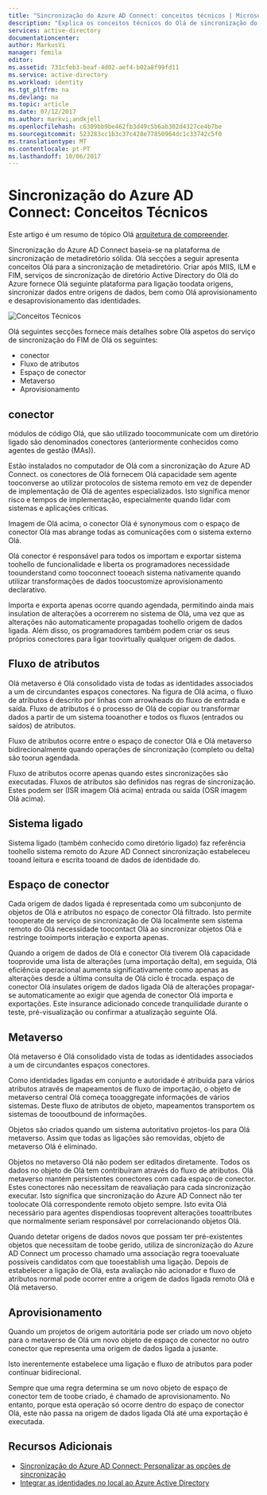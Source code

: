 ```yaml
---
title: "Sincronização do Azure AD Connect: conceitos técnicos | Microsoft Docs"
description: "Explica os conceitos técnicos do Olá de sincronização do Azure AD Connect."
services: active-directory
documentationcenter: 
author: MarkusVi
manager: femila
editor: 
ms.assetid: 731cfeb3-beaf-4d02-aef4-b02a8f99fd11
ms.service: active-directory
ms.workload: identity
ms.tgt_pltfrm: na
ms.devlang: na
ms.topic: article
ms.date: 07/12/2017
ms.author: markvi;andkjell
ms.openlocfilehash: c6309bb9be462fb3d49c5b6ab302d4327ce4b7be
ms.sourcegitcommit: 523283cc1b3c37c428e77850964dc1c33742c5f0
ms.translationtype: MT
ms.contentlocale: pt-PT
ms.lasthandoff: 10/06/2017
---
```

# <a name="azure-ad-connect-sync-technical-concepts"></a>Sincronização do Azure AD Connect: Conceitos Técnicos
Este artigo é um resumo de tópico Olá [arquitetura de compreender](active-directory-aadconnectsync-technical-concepts.md).

Sincronização do Azure AD Connect baseia-se na plataforma de sincronização de metadiretório sólida.
Olá secções a seguir apresenta conceitos Olá para a sincronização de metadiretório.
Criar após MIIS, ILM e FIM, serviços de sincronização de diretório Active Directory do Olá do Azure fornece Olá seguinte plataforma para ligação toodata origens, sincronizar dados entre origens de dados, bem como Olá aprovisionamento e desaprovisionamento das identidades.

![Conceitos Técnicos](./media/active-directory-aadconnectsync-technical-concepts/scenario.png)

Olá seguintes secções fornece mais detalhes sobre Olá aspetos do serviço de sincronização do FIM de Olá os seguintes:

* conector
* Fluxo de atributos
* Espaço de conector
* Metaverso
* Aprovisionamento

## <a name="connector"></a>conector
módulos de código Olá, que são utilizado toocommunicate com um diretório ligado são denominados conectores (anteriormente conhecidos como agentes de gestão (MAs)).

Estão instalados no computador de Olá com a sincronização do Azure AD Connect. os conectores de Olá fornecem Olá capacidade sem agente tooconverse ao utilizar protocolos de sistema remoto em vez de depender de implementação de Olá de agentes especializados. Isto significa menor risco e tempos de implementação, especialmente quando lidar com sistemas e aplicações críticas.

Imagem de Olá acima, o conector Olá é synonymous com o espaço de conector Olá mas abrange todas as comunicações com o sistema externo Olá.

Olá conector é responsável para todos os importam e exportar sistema toohello de funcionalidade e liberta os programadores necessidade toounderstand como tooconnect tooeach sistema nativamente quando utilizar transformações de dados toocustomize aprovisionamento declarativo.

Importa e exporta apenas ocorre quando agendada, permitindo ainda mais insulation de alterações a ocorrerem no sistema de Olá, uma vez que as alterações não automaticamente propagadas toohello origem de dados ligada. Além disso, os programadores também podem criar os seus próprios conectores para ligar toovirtually qualquer origem de dados.

## <a name="attribute-flow"></a>Fluxo de atributos
Olá metaverso é Olá consolidado vista de todas as identidades associados a um de circundantes espaços conectores. Na figura de Olá acima, o fluxo de atributos é descrito por linhas com arrowheads do fluxo de entrada e saída. Fluxo de atributos é o processo de Olá de copiar ou transformar dados a partir de um sistema tooanother e todos os fluxos (entrados ou saídos) de atributos.

Fluxo de atributos ocorre entre o espaço de conector Olá e Olá metaverso bidirecionalmente quando operações de sincronização (completo ou delta) são toorun agendada.

Fluxo de atributos ocorre apenas quando estes sincronizações são executadas. Fluxos de atributos são definidos nas regras de sincronização. Estes podem ser (ISR imagem Olá acima) entrada ou saída (OSR imagem Olá acima).

## <a name="connected-system"></a>Sistema ligado
Sistema ligado (também conhecido como diretório ligado) faz referência toohello sistema remoto do Azure AD Connect sincronização estabeleceu tooand leitura e escrita tooand de dados de identidade do.

## <a name="connector-space"></a>Espaço de conector
Cada origem de dados ligada é representada como um subconjunto de objetos de Olá e atributos no espaço de conector Olá filtrado.
Isto permite toooperate de serviço de sincronização de Olá localmente sem sistema remoto do Olá necessidade toocontact Olá ao sincronizar objetos Olá e restringe tooimports interação e exporta apenas.

Quando a origem de dados de Olá e conector Olá tiverem Olá capacidade tooprovide uma lista de alterações (uma importação delta), em seguida, Olá eficiência operacional aumenta significativamente como apenas as alterações desde a última consulta de Olá ciclo é trocada. espaço de conector Olá insulates origem de dados ligada Olá de alterações propagar-se automaticamente ao exigir que agenda de conector Olá importa e exportações. Este insurance adicionado concede tranquilidade durante o teste, pré-visualização ou confirmar a atualização seguinte Olá.

## <a name="metaverse"></a>Metaverso
Olá metaverso é Olá consolidado vista de todas as identidades associados a um de circundantes espaços conectores.

Como identidades ligadas em conjunto e autoridade é atribuída para vários atributos através de mapeamentos de fluxo de importação, o objeto de metaverso central Olá começa tooaggregate informações de vários sistemas. Deste fluxo de atributos de objeto, mapeamentos transportem os sistemas de toooutbound de informações.

Objetos são criados quando um sistema autoritativo projetos-los para Olá metaverso. Assim que todas as ligações são removidas, objeto de metaverso Olá é eliminado.

Objetos no metaverso Olá não podem ser editados diretamente. Todos os dados no objeto de Olá tem contribuíram através do fluxo de atributos. Olá metaverso mantém persistentes conectores com cada espaço de conector. Estes conectores não necessitam de reavaliação para cada sincronização executar. Isto significa que sincronização do Azure AD Connect não ter toolocate Olá correspondente remoto objeto sempre. Isto evita Olá necessário para agentes dispendiosas tooprevent alterações tooattributes que normalmente seriam responsável por correlacionando objetos Olá.

Quando detetar origens de dados novos que possam ter pré-existentes objetos que necessitam de toobe gerido, utiliza de sincronização do Azure AD Connect um processo chamado uma associação regra tooevaluate possíveis candidatos com que tooestablish uma ligação.
Depois de estabelecer a ligação de Olá, esta avaliação não acionador e fluxo de atributos normal pode ocorrer entre a origem de dados ligada remoto Olá e Olá metaverso.

## <a name="provisioning"></a>Aprovisionamento
Quando um projetos de origem autoritária pode ser criado um novo objeto para o metaverso de Olá um novo objeto de espaço de conector no outro conector que representa uma origem de dados ligada a jusante.

Isto inerentemente estabelece uma ligação e fluxo de atributos para poder continuar bidirecional.

Sempre que uma regra determina se um novo objeto de espaço de conector tem de toobe criado, é chamado de aprovisionamento. No entanto, porque esta operação só ocorre dentro do espaço de conector Olá, este não passa na origem de dados ligada Olá até uma exportação é executada.

## <a name="additional-resources"></a>Recursos Adicionais
* [Sincronização do Azure AD Connect: Personalizar as opções de sincronização](active-directory-aadconnectsync-whatis.md)
* [Integrar as identidades no local ao Azure Active Directory](active-directory-aadconnect.md)

<!--Image references-->
[1]: ./media/active-directory-aadsync-technical-concepts/ic750598.png
